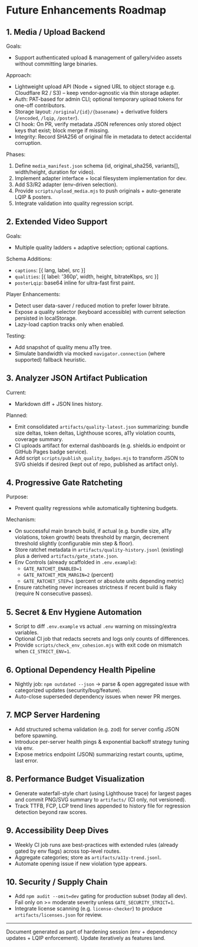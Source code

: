 # Future Enhancements Roadmap

## 1. Media / Upload Backend

Goals:

- Support authenticated upload & management of gallery/video assets without committing large binaries.

Approach:

- Lightweight upload API (Node + signed URL to object storage e.g. Cloudflare R2 / S3) – keep vendor‑agnostic via thin storage adapter.
- Auth: PAT-based for admin CLI; optional temporary upload tokens for one-off contributors.
- Storage layout: `/original/{id}/{basename}` + derivative folders (`/encoded`, `/lqip`, `/poster`).
- CI hook: On PR, verify metadata JSON references only stored object keys that exist; block merge if missing.
- Integrity: Record SHA256 of original file in metadata to detect accidental corruption.

Phases:

1. Define `media_manifest.json` schema (id, original_sha256, variants[], width/height, duration for video).
2. Implement adapter interface + local filesystem implementation for dev.
3. Add S3/R2 adapter (env-driven selection).
4. Provide `scripts/upload_media.mjs` to push originals + auto-generate LQIP & posters.
5. Integrate validation into quality regression script.

## 2. Extended Video Support

Goals:

- Multiple quality ladders + adaptive selection; optional captions.

Schema Additions:

- `captions`: [{ lang, label, src }]
- `qualities`: [{ label: '360p', width, height, bitrateKbps, src }]
- `posterLqip`: base64 inline for ultra-fast first paint.

Player Enhancements:

- Detect user data-saver / reduced motion to prefer lower bitrate.
- Expose a quality selector (keyboard accessible) with current selection persisted in localStorage.
- Lazy-load caption tracks only when enabled.

Testing:

- Add snapshot of quality menu a11y tree.
- Simulate bandwidth via mocked `navigator.connection` (where supported) fallback heuristic.

## 3. Analyzer JSON Artifact Publication

Current:

- Markdown diff + JSON lines history.

Planned:

- Emit consolidated `artifacts/quality-latest.json` summarizing: bundle size deltas, token deltas,
  Lighthouse scores, a11y violation counts, coverage summary.
- CI uploads artifact for external dashboards (e.g. shields.io endpoint or GitHub Pages badge service).
- Add script `scripts/publish_quality_badges.mjs` to transform JSON to SVG shields if desired (kept out of repo, published as artifact only).

## 4. Progressive Gate Ratcheting

Purpose:

- Prevent quality regressions while automatically tightening budgets.

Mechanism:

- On successful main branch build, if actual (e.g. bundle size, a11y violations, token growth) beats threshold by margin,
  decrement threshold slightly (configurable min step & floor).
- Store ratchet metadata in `artifacts/quality-history.jsonl` (existing) plus a derived `artifacts/gate_state.json`.
- Env Controls (already scaffolded in `.env.example`):
  - `GATE_RATCHET_ENABLED=1`
  - `GATE_RATCHET_MIN_MARGIN=2` (percent)
  - `GATE_RATCHET_STEP=1` (percent or absolute units depending metric)
- Ensure ratcheting never increases strictness if recent build is flaky (require N consecutive passes).

## 5. Secret & Env Hygiene Automation

- Script to diff `.env.example` vs actual `.env` warning on missing/extra variables.
- Optional CI job that redacts secrets and logs only counts of differences.
- Provide `scripts/check_env_cohesion.mjs` with exit code on mismatch when `CI_STRICT_ENV=1`.

## 6. Optional Dependency Health Pipeline

- Nightly job: `npm outdated --json` -> parse & open aggregated issue with categorized updates (security/bug/feature).
- Auto-close superseded dependency issues when newer PR merges.

## 7. MCP Server Hardening

- Add structured schema validation (e.g. zod) for server config JSON before spawning.
- Introduce per-server health pings & exponential backoff strategy tuning via env.
- Expose metrics endpoint (JSON) summarizing restart counts, uptime, last error.

## 8. Performance Budget Visualization

- Generate waterfall-style chart (using Lighthouse trace) for largest pages and commit PNG/SVG summary to `artifacts/` (CI only, not versioned).
- Track TTFB, FCP, LCP trend lines appended to history file for regression detection beyond raw scores.

## 9. Accessibility Deep Dives

- Weekly CI job runs axe best-practices with extended rules (already gated by env flags) across top-level routes.
- Aggregate categories; store as `artifacts/a11y-trend.jsonl`.
- Automate opening issue if new violation type appears.

## 10. Security / Supply Chain

- Add `npm audit --omit=dev` gating for production subset (today all dev). Fail only on >= moderate severity unless `GATE_SECURITY_STRICT=1`.
- Integrate license scanning (e.g. `license-checker`) to produce `artifacts/licenses.json` for review.

---

Document generated as part of hardening session (env + dependency updates + LQIP enforcement). Update iteratively as features land.
